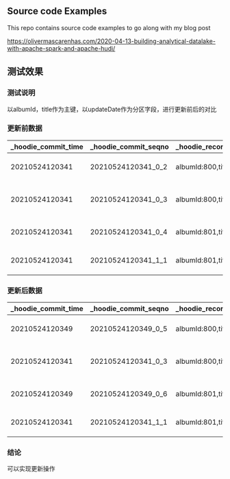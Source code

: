 ## Source code Examples

This repo contains source code examples to go along with my blog post

https://olivermascarenhas.com/2020-04-13-building-analytical-datalake-with-apache-spark-and-apache-hudi/

## 测试效果

### 测试说明
以albumId，title作为主键，以updateDate作为分区字段，进行更新前后的对比

### 更新前数据

|_hoodie_commit_time|_hoodie_commit_seqno|_hoodie_record_key|_hoodie_partition_path|_hoodie_file_name|albumId|title|tracks|updateDate|
|:----|:----|:----|:----|:----|:----|:----|:----|:----|
|20210524120341|20210524120341_0_2|albumId:800,title...|18231|e581405e-b758-4d2...|800|6 String Theory|[Lay it down, Am ...|18231|
|20210524120341|20210524120341_0_3|albumId:800,title...|18231|e581405e-b758-4d2...|800|6 String Theory jj|[Lay it down, Am ...|18231|
|20210524120341|20210524120341_0_4|albumId:801,title...|18231|e581405e-b758-4d2...|801|Hail to the Thief|[2+2=5, Backdrifts]|18231|
|20210524120341|20210524120341_1_1|albumId:801,title...|18233|ec0c6529-1e5d-4a5...|801|Hail to the Thief|[2+2=5, Backdrift...|18233|

### 更新后数据 

|_hoodie_commit_time|_hoodie_commit_seqno|_hoodie_record_key|_hoodie_partition_path|_hoodie_file_name|albumId|title|tracks|Inc|updateDate|Inc1|
|:----|:----|:----|:----|:----|:----|:----|:----|:----|:----|:----|
|20210524120349|20210524120349_0_5|albumId:800,title...|18231|e581405e-b758-4d2...|800|6 String Theory|[Jumpin' the blue...| |18231|null|
|20210524120341|20210524120341_0_3|albumId:800,title...|18231|e581405e-b758-4d2...|800|6 String Theory jj|[Lay it down, Am ...|null|18231|null|
|20210524120349|20210524120349_0_6|albumId:801,title...|18231|e581405e-b758-4d2...|801|Hail to the Thief|[2+2=5 ssss, Back...|ll|18231|null|
|20210524120341|20210524120341_1_1|albumId:801,title...|18233|ec0c6529-1e5d-4a5...|801|Hail to the Thief|[2+2=5, Backdrift...|null|18233|null|

### 结论
可以实现更新操作